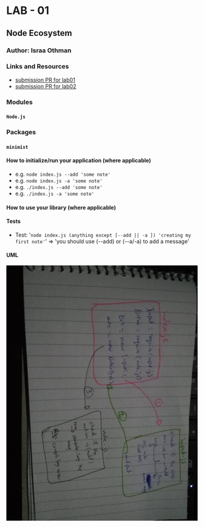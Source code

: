 # LAB - 01
## Node Ecosystem
### Author: Israa Othman
### Links and Resources

- [submission PR for lab01](https://github.com/401-advanced-javascript-israaOthman/notes/pull/2)
- [submission PR for lab02](https://github.com/401-advanced-javascript-israaOthman/notes/pull/3)

### Modules
#### `Node.js`
### Packages
#### `minimist`
#### How to initialize/run your application (where applicable)
- e.g. `node index.js --add 'some note'`
- e.g. `node index.js -a 'some note'`
- e.g. `./index.js --add 'some note'`
- e.g. `./index.js -a 'some note'`
#### How to use your library (where applicable)
#### Tests
- Test: '`node index.js (anything except [--add || -a ]) 'creating my first note'`' => 'you should use (--add) or (--a/-a) to add a message'
#### UML
![UML Diagram](./UML-imgs/class-01.jpg)